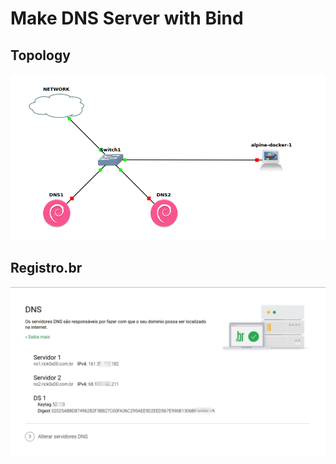 # Make DNS Server with Bind

## Topology
![topology](/pictures/topology.png)
## Registro.br
![topology](/pictures/registrobr.png)
